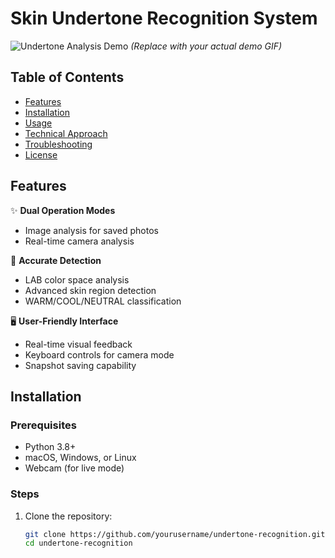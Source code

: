 # Skin Undertone Recognition System

![Undertone Analysis Demo](demo.gif) *(Replace with your actual demo GIF)*

## Table of Contents
- [Features](#features)
- [Installation](#installation)
- [Usage](#usage)
- [Technical Approach](#technical-approach)
- [Troubleshooting](#troubleshooting)
- [License](#license)

## Features
✨ **Dual Operation Modes**
- Image analysis for saved photos
- Real-time camera analysis

🎯 **Accurate Detection**
- LAB color space analysis
- Advanced skin region detection
- WARM/COOL/NEUTRAL classification

🖥️ **User-Friendly Interface**
- Real-time visual feedback
- Keyboard controls for camera mode
- Snapshot saving capability

## Installation

### Prerequisites
- Python 3.8+
- macOS, Windows, or Linux
- Webcam (for live mode)

### Steps
1. Clone the repository:
   ```bash
   git clone https://github.com/yourusername/undertone-recognition.git
   cd undertone-recognition
